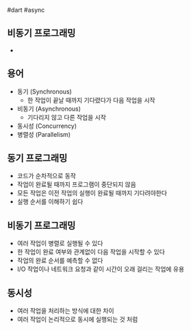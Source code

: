 #dart #async

## 비동기 프로그래밍
- 
## 용어
- 동기 (Synchronous)
	- 한 작업이 끝날 때까지 기다렸다가 다음 작업을 시작
- 비동기 (Asynchronous)
	- 기다리지 않고 다른 작업을 시작
- 동시성 (Concurrency)
- 병렬성 (Parallelism)



## 동기 프로그래밍
- 코드가 순차적으로 동작
- 작업이 완료될 때까지 프로그램이 중단되지 않음
- 모든 작업은 이전 작업의 실행이 완료될 때까지 기다려야한다
- 실행 순서를 이해하기 쉽다

## 비동기 프로그래밍
- 여러 작업이 병렬로 실행될 수 있다
- 한 작업이 완료 여부와 관계없이 다음 작업을 시작할 수 있다
- 작업의 완료 순서를 예측할 수 없다
- I/O 작업이나 네트워크 요청과 같이 시간이 오래 걸리는 작업에 유용


## 동시성
- 여러 작업을 처리하는 방식에 대한 차이
- 여러 작업이 논리적으로 동시에 실행되는 것 처럼 